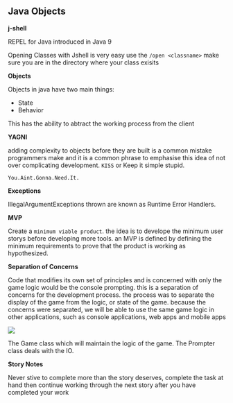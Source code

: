 ## Java Objects

**j-shell**

REPEL for Java introduced in Java 9

Opening Classes with Jshell is very easy use the `/open <classname>` make sure you are in the directory where your class exisits

**Objects**

Objects in java have two main things: 
* State
* Behavior

This has the ability to abtract the working process from the client

**YAGNI**

adding complexity to objects before they are built is a common mistake programmers make and it is a common phrase to emphasise this idea of not over complicating development. `KISS` or Keep it simple stupid.

`You.Aint.Gonna.Need.It.`

**Exceptions**

IllegalArgumentExceptions thrown are known as Runtime Error Handlers.

**MVP** 

Create a `minimum viable product`. the idea is to develope the minimum user storys before developing more tools. an MVP is defined by defining the minimum requirements to prove that the product is working as hypothesized.

**Separation of Concerns**

Code that modifies its own set of principles and is concerned with only the game logic would be the console prompting. this is a separation of concerns for the development process. the process was to separate the display of the game from the logic, or state of the game. because the concerns were separated, we will be able to use the same game logic in other applications, such as console applications, web apps and mobile apps

![](img/separation.png)

The Game class which will maintain the logic of the game. The Prompter class deals with the IO.

**Story Notes** 

Never stive to complete more than the story deserves, complete the task at hand then continue working through the next story after you have completed your work